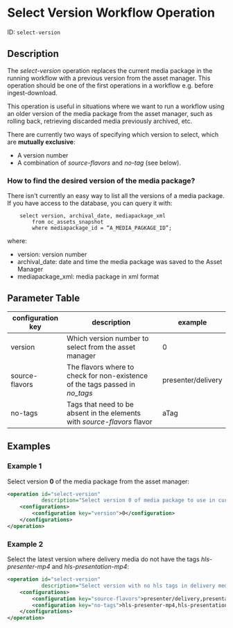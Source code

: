 Select Version Workflow Operation
=================================

ID: `select-version`

Description
-----------

The *select-version* operation replaces the current media package in the running workflow with a previous
version from the asset manager. This operation should be one of the first operations in a workflow e.g. before ingest-download.

This operation is useful in situations where we want to run a workflow using an older version of the media 
package from the asset manager, such as rolling back, retrieving discarded media previously archived, etc.

There are currently two ways of specifying which version to select, which are **mutually exclusive**:

- A version number
- A combination of *source-flavors* and *no-tag* (see below).

### How to find the desired version of the media package?

There isn't currently an easy way to list all the versions of a media package. If you have access to the database, you can query it with:

```
    select version, archival_date, mediapackage_xml
        from oc_assets_snapshot
        where mediapackage_id = “A_MEDIA_PAGKAGE_ID”;
```

where:

* version: version number
* archival\_date: date and time the media package was saved to the Asset Manager
* mediapackage\_xml: media package in xml format


Parameter Table
---------------

|configuration key|description|example|
|-----------------|-----------|-------|
|version|Which version number to select from the asset manager|0|
|source-flavors|The flavors where to check for non-existence of the tags passed in *no_tags*|presenter/delivery|
|no-tags|Tags that need to be absent in the elements with *source-flavors* flavor|aTag|

Examples
--------

### Example 1

Select version **0** of the media package from the asset manager:

```xml
<operation id="select-version"
           description="Select version 0 of media package to use in current workflow">
	<configurations>
		<configuration key="version">0</configuration>
	</configurations>
</operation>
```

### Example 2

Select the latest version where delivery media do not have the tags *hls-presenter-mp4* and *hls-presentation-mp4*:

```xml
<operation id="select-version"
           description="Select version with no hls tags in delivery media to use in current workflow">
	<configurations>
		<configuration key="source-flavors">presenter/delivery,presentation/delivery</configuration>
		<configuration key="no-tags">hls-presenter-mp4,hls-presentation-mp4</configuration>
	</configurations>
</operation>
```
